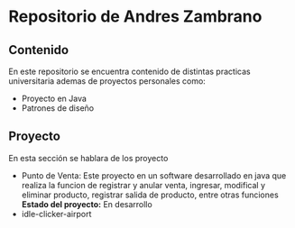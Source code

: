 # Repositorio de Andres Zambrano
## Contenido
En este repositorio se encuentra contenido de distintas practicas universitaria ademas de proyectos personales como:
* Proyecto en Java
* Patrones de diseño
## Proyecto
En esta sección se hablara de los proyecto
* Punto de Venta: Este proyecto en un software desarrollado en java que realiza la funcion de registrar y anular venta, ingresar, modifical y eliminar producto, registrar salida de producto, entre otras funciones 
**Estado del proyecto:** En desarrollo
* idle-clicker-airport
